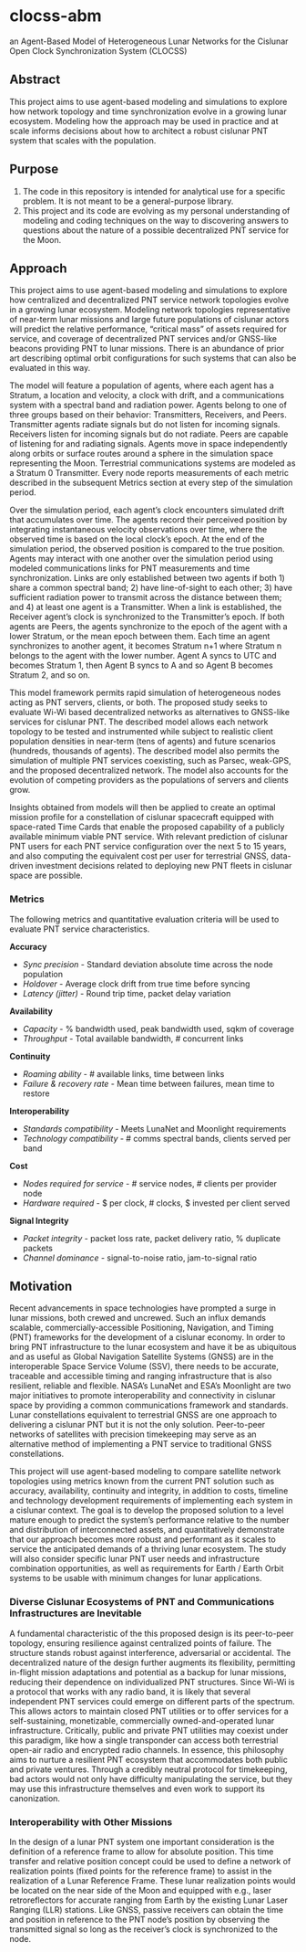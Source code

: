 # clocss-abm
an Agent-Based Model of Heterogeneous Lunar Networks for the Cislunar Open Clock
Synchronization System (CLOCSS)

## Abstract
This project aims to use agent-based modeling and simulations to explore how
network topology and time synchronization evolve in a growing lunar ecosystem.
Modeling how the approach may be used in practice and at scale informs decisions
about how to architect a robust cislunar PNT system that scales with the
population.

## Purpose

1. The code in this repository is intended for analytical use for a specific
   problem. It is not meant to be a general-purpose library.
2. This project and its code are evolving as my personal understanding of
   modeling and coding techniques on the way to discovering answers to questions
   about the nature of a possible decentralized PNT service for the Moon.

## Approach
This project aims to use agent-based modeling and simulations to explore how
centralized and decentralized PNT service network topologies evolve in a growing
lunar ecosystem. Modeling network topologies representative of near-term lunar
missions and large future populations of cislunar actors will predict the
relative performance, “critical mass” of assets required for service, and
coverage of decentralized PNT services and/or GNSS-like beacons providing PNT to
lunar missions. There is an abundance of prior art describing optimal orbit
configurations for such systems that can also be evaluated in this way.

The model will feature a population of agents, where each agent has a Stratum, a
location and velocity, a clock with drift, and a communications system with a
spectral band and radiation power. Agents belong to one of three groups based on
their behavior: Transmitters, Receivers, and Peers. Transmitter agents radiate
signals but do not listen for incoming signals. Receivers listen for incoming
signals but do not radiate. Peers are capable of listening for and radiating
signals. Agents move in space independently along orbits or surface routes
around a sphere in the simulation space representing the Moon. Terrestrial
communications systems are modeled as a Stratum 0 Transmitter. Every node
reports measurements of each metric described in the subsequent Metrics section
at every step of the simulation period.

Over the simulation period, each agent’s clock encounters simulated drift that
accumulates over time. The agents record their perceived position by integrating
instantaneous velocity observations over time, where the observed time is based
on the local clock’s epoch. At the end of the simulation period, the observed
position is compared to the true position. Agents may interact with one another
over the simulation period using modeled communications links for PNT
measurements and time synchronization. Links are only established between two
agents if both 1) share a common spectral band; 2) have line-of-sight to each
other; 3) have sufficient radiation power to transmit across the distance
between them; and 4) at least one agent is a Transmitter. When a link is
established, the Receiver agent’s clock is synchronized to the Transmitter’s
epoch. If both agents are Peers, the agents synchronize to the epoch of the
agent with a lower Stratum, or the mean epoch between them. Each time an agent
synchronizes to another agent, it becomes Stratum n+1 where Stratum n belongs to
the agent with the lower number. Agent A syncs to UTC and becomes Stratum 1,
then Agent B syncs to A and so Agent B becomes Stratum 2, and so on.

This model framework permits rapid simulation of heterogeneous nodes acting as
PNT servers, clients, or both. The proposed study seeks to evaluate Wi-Wi based
decentralized networks as alternatives to GNSS-like services for cislunar PNT.
The described model allows each network topology to be tested and instrumented
while subject to realistic client population densities in near-term (tens of
agents) and future scenarios (hundreds, thousands of agents). The described
model also permits the simulation of multiple PNT services coexisting,  such as
Parsec, weak-GPS, and the proposed decentralized network. The model also
accounts for the evolution of competing providers as the populations of servers
and clients grow. 

Insights obtained from models will then be applied to create an optimal mission
profile for a constellation of cislunar spacecraft equipped with space-rated
Time Cards that enable the proposed capability of a publicly available minimum
viable PNT service. With relevant prediction of cislunar PNT users for each PNT
service configuration over the next 5 to 15 years, and also computing the
equivalent cost per user for terrestrial GNSS, data-driven investment decisions
related to deploying new PNT fleets in cislunar space are possible.

### Metrics
The following metrics and quantitative evaluation criteria will be used to
evaluate PNT service characteristics.

**Accuracy**
- *Sync precision* - Standard deviation absolute time across the node population
- *Holdover* - Average clock drift from true time before syncing
- *Latency (jitter)* - Round trip time, packet delay variation

**Availability**
- *Capacity* - % bandwidth used, peak bandwidth used, sqkm of coverage
- *Throughput* - Total available bandwidth, # concurrent links

**Continuity**
- *Roaming ability* - # available links, time between links
- *Failure & recovery rate* - Mean time between failures, mean time to restore

**Interoperability**
- *Standards compatibility* - Meets LunaNet and Moonlight requirements
- *Technology compatibility* - # comms spectral bands, clients served per band

**Cost**
- *Nodes required for service* - # service nodes, # clients per provider node
- *Hardware required* - $ per clock, # clocks, $ invested per client served

**Signal Integrity**
- *Packet integrity* - packet loss rate, packet delivery ratio, % duplicate
  packets
- *Channel dominance* - signal-to-noise ratio, jam-to-signal ratio

## Motivation
Recent advancements in space technologies have prompted a surge in lunar
missions, both crewed and uncrewed. Such an influx demands scalable,
commercially-accessible Positioning, Navigation, and Timing (PNT) frameworks for
the development of a cislunar economy. In order to bring PNT infrastructure to
the lunar ecosystem and have it be as ubiquitous and as useful as Global
Navigation Satellite Systems (GNSS) are in the interoperable Space Service
Volume (SSV), there needs to be accurate, traceable and accessible timing and
ranging infrastructure that is also resilient, reliable and flexible. NASA’s
LunaNet and ESA’s Moonlight are two major initiatives to promote
interoperability and connectivity in cislunar space by providing a common
communications framework and standards. Lunar constellations equivalent to
terrestrial GNSS are one approach to delivering a cislunar PNT but it is not the
only solution. Peer-to-peer networks of satellites with precision timekeeping
may serve as an alternative method of implementing a PNT service to traditional
GNSS constellations.

This project will use agent-based modeling to compare satellite network
topologies using metrics known from the current PNT solution such as accuracy,
availability, continuity and integrity, in addition to costs, timeline and
technology development requirements of implementing each system in a cislunar
context. The goal is to develop the proposed solution to a level mature enough
to predict the system’s performance relative to the number and distribution of
interconnected assets, and quantitatively demonstrate that our approach becomes
more robust and performant as it scales to service the anticipated demands of a
thriving lunar ecosystem. The study will also consider specific lunar PNT user
needs and infrastructure combination opportunities, as well as requirements for
Earth / Earth Orbit systems to be usable with minimum changes for lunar
applications.

### Diverse Cislunar Ecosystems of PNT and Communications Infrastructures are Inevitable

A fundamental characteristic of the this proposed design is its peer-to-peer
topology, ensuring resilience against centralized points of failure. The
structure stands robust against interference, adversarial or accidental. The
decentralized nature of the design further augments its flexibility, permitting
in-flight mission adaptations and potential as a backup for lunar missions,
reducing their dependence on individualized PNT structures. Since Wi-Wi is a
protocol that works with any radio band, it is likely that several independent
PNT services could emerge on different parts of the spectrum. This allows actors
to maintain closed PNT utilities or to offer services for a self-sustaining,
monetizable, commercially owned-and-operated lunar infrastructure. Critically,
public and private PNT utilities may coexist under this paradigm, like how a
single transponder can access both terrestrial open-air radio and encrypted
radio channels. In essence, this philosophy aims to nurture a resilient PNT
ecosystem that accommodates both public and private ventures. Through a credibly
neutral protocol for timekeeping, bad actors would not only have difficulty
manipulating the service, but they may use this infrastructure themselves and
even work to support its canonization.

### Interoperability with Other Missions

In the design of a lunar PNT system one important consideration is the
definition of a reference frame to allow for absolute position. This time
transfer and relative position concept could be used to define a network of
realization points (fixed points for the reference frame) to assist in the
realization of a Lunar Reference Frame. These lunar realization points would be
located on the near side of the Moon and equipped with e.g., laser
retroreflectors for accurate ranging from Earth by the existing Lunar Laser
Ranging (LLR) stations. Like GNSS, passive receivers can obtain the time and
position in reference to the PNT node’s position by observing the transmitted
signal so long as the receiver’s clock is synchronized to the node.
